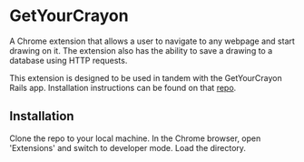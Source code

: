 # GetYourCrayon

A Chrome extension that allows a user to navigate to any webpage and start drawing on it. The extension also has the ability to save a drawing to a database using HTTP requests.

This extension is designed to be used in tandem with the GetYourCrayon Rails app. Installation instructions can be found on that [repo](https://github.com/ibarroladt/GetYourCrayon).

## Installation

Clone the repo to your local machine. In the Chrome browser, open 'Extensions' and switch to developer mode. Load the directory.
